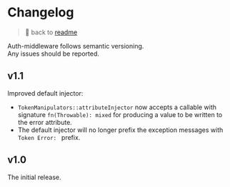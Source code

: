 
# Changelog

> 📖 back to [readme](readme.md)

Auth-middleware follows semantic versioning.\
Any issues should be reported.


## v1.1

Improved default injector:
- `TokenManipulators::attributeInjector` now accepts a callable
with signature `fn(Throwable): mixed` for producing a value to be written to the error attribute.
- The default injector will no longer prefix the exception messages with `Token Error: ` prefix.


## v1.0

The initial release.

